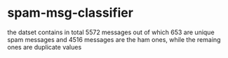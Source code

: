 # spam-msg-classifier
the datset contains in total 5572 messages out of which 653 are unique spam messages and 4516 messages are the ham ones, while the remaing ones are duplicate values
